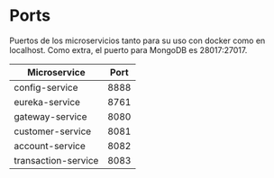 # Ports
Puertos de los microservicios tanto para su uso con docker como en localhost. Como extra, el puerto para MongoDB es 28017:27017.

Microservice | Port | 
--- | --- | 
config-service | 8888 | 
eureka-service | 8761 | 
gateway-service | 8080 | 
customer-service | 8081 | 
account-service | 8082 | 
transaction-service | 8083 | 

